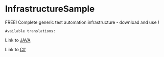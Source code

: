 # InfrastructureSample
FREE! Complete generic test automation infrastructure - download and use !

    Available translations: 
Link to [JAVA](https://github.com/sergeicher1/InfraSample_JAVA_translation) 

Link to [C#](https://github.com/sergeicher1/InfraSample_CSharp_Translation)
